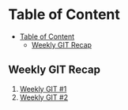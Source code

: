 # Table of Content
- [Table of Content](#table-of-content)
  - [Weekly GIT Recap](#weekly-git-recap)

## Weekly GIT Recap

1. [Weekly GIT #1](https://youtu.be/R1WSHj9UkdU)
2. [Weekly GIT #2](https://youtu.be/KMzxfJKff9Y)
